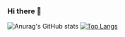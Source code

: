 ### Hi there 👋

![Anurag's GitHub stats](https://github-readme-stats.vercel.app/api?username=santrafael&show_icons=true&theme=outrun)
[![Top Langs](https://github-readme-stats.vercel.app/api/top-langs/?username=santrafael&theme=outrun)](https://github.com/santrafael/github-readme-stats)
<!--
**SantRafael/santrafael** is a ✨ _special_ ✨ repository because its `README.md` (this file) appears on your GitHub profile.

Here are some ideas to get you started:

- 🔭 I’m currently working on ...
- 🌱 I’m currently learning ...
- 👯 I’m looking to collaborate on ...
- 🤔 I’m looking for help with ...
- 💬 Ask me about ...
- 📫 How to reach me: ...
- 😄 Pronouns: ...
- ⚡ Fun fact: ...
-->
